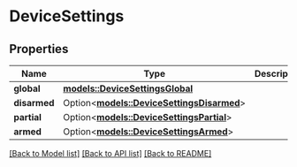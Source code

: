 # DeviceSettings

## Properties

Name | Type | Description | Notes
------------ | ------------- | ------------- | -------------
**global** | [**models::DeviceSettingsGlobal**](DeviceSettingsGlobal.md) |  | 
**disarmed** | Option<[**models::DeviceSettingsDisarmed**](DeviceSettingsDisarmed.md)> |  | [optional]
**partial** | Option<[**models::DeviceSettingsPartial**](DeviceSettingsPartial.md)> |  | [optional]
**armed** | Option<[**models::DeviceSettingsArmed**](DeviceSettingsArmed.md)> |  | [optional]

[[Back to Model list]](../README.md#documentation-for-models) [[Back to API list]](../README.md#documentation-for-api-endpoints) [[Back to README]](../README.md)



